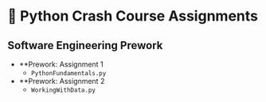 # 🐍 Python Crash Course Assignments

## Software Engineering Prework

- **Prework: Assignment 1
  - `PythonFundamentals.py`
- **Prework: Assignment 2
  - `WorkingWithData.py`
